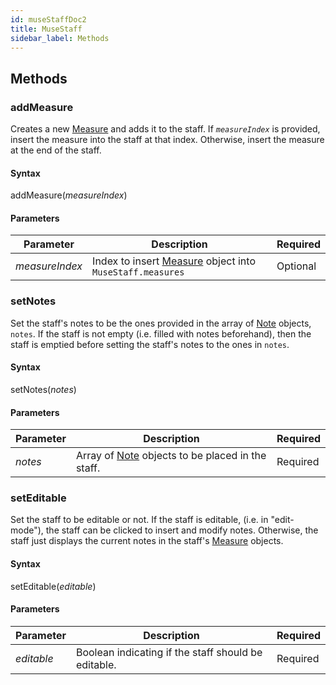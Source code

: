 ```yaml
---
id: museStaffDoc2
title: MuseStaff
sidebar_label: Methods
---
```


## Methods

### <span class="docsMethodNameTitle">addMeasure</span>

Creates a new [Measure](/docs/measureDoc) and adds it to the staff. If *`measureIndex`* is provided, insert the measure into the staff at that index. Otherwise, insert the measure at the end of the staff.

#### Syntax

<div class="docsMethodNameText">addMeasure(<em>measureIndex</em>)</div>


#### Parameters

| Parameter | Description | Required | 
| --- | --- | --- | 
| <em>measureIndex</em> | Index to insert [Measure](/docs/measureDoc) object into `MuseStaff.measures` | Optional | 


### <span class="docsMethodNameTitle">setNotes</span>

Set the staff's notes to be the ones provided in the array of [Note](/docs/noteDoc) objects, `notes`.
If the staff is not empty (i.e. filled with notes beforehand), then the staff is emptied before setting the staff's notes to the ones in `notes`. 

#### Syntax

<div class="docsMethodNameText">setNotes(<em>notes</em>)</div>


#### Parameters

| Parameter | Description | Required | 
| --- | --- | --- | 
| <em>notes</em> | Array of [Note](/docs/noteDoc) objects to be placed in the staff. | Required | 

### <span class="docsMethodNameTitle">setEditable</span>

Set the staff to be editable or not.
If the staff is editable, (i.e. in "edit-mode"), the staff can be clicked to insert and modify notes.
Otherwise, the staff just displays the current notes in the staff's [Measure](/docs/measureDoc) objects.

#### Syntax

<div class="docsMethodNameText">setEditable(<em>editable</em>)</div>


#### Parameters

| Parameter | Description | Required | 
| --- | --- | --- | 
| <em>editable</em> | Boolean indicating if the staff should be editable. | Required | 
